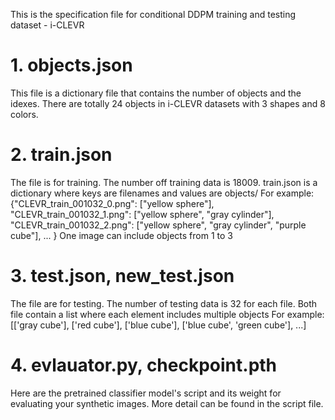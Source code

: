 This is the specification file for conditional DDPM training and testing dataset - i-CLEVR

# 1. objects.json
This file is a dictionary file that contains the number of objects and the idexes.
There are totally 24 objects in i-CLEVR datasets with 3 shapes and 8 colors.

# 2. train.json
The file is for training. The number off training data is 18009.
train.json is a dictionary where keys are filenames and values are objects/
For example:
{"CLEVR_train_001032_0.png": ["yellow sphere"], 
"CLEVR_train_001032_1.png": ["yellow sphere", "gray cylinder"], 
"CLEVR_train_001032_2.png": ["yellow sphere", "gray cylinder", "purple cube"], ... }
One image can include objects from 1 to 3

# 3. test.json, new_test.json
The file are for testing. The number of testing data is 32 for each file.
Both file contain a list where each element includes multiple objects
For example:
[['gray cube'],
['red cube'],
['blue cube'],
['blue cube', 'green cube'], ...]

# 4. evlauator.py, checkpoint.pth
Here are the pretrained classifier model's script and its weight for evaluating your synthetic images.
More detail can be found in the script file.